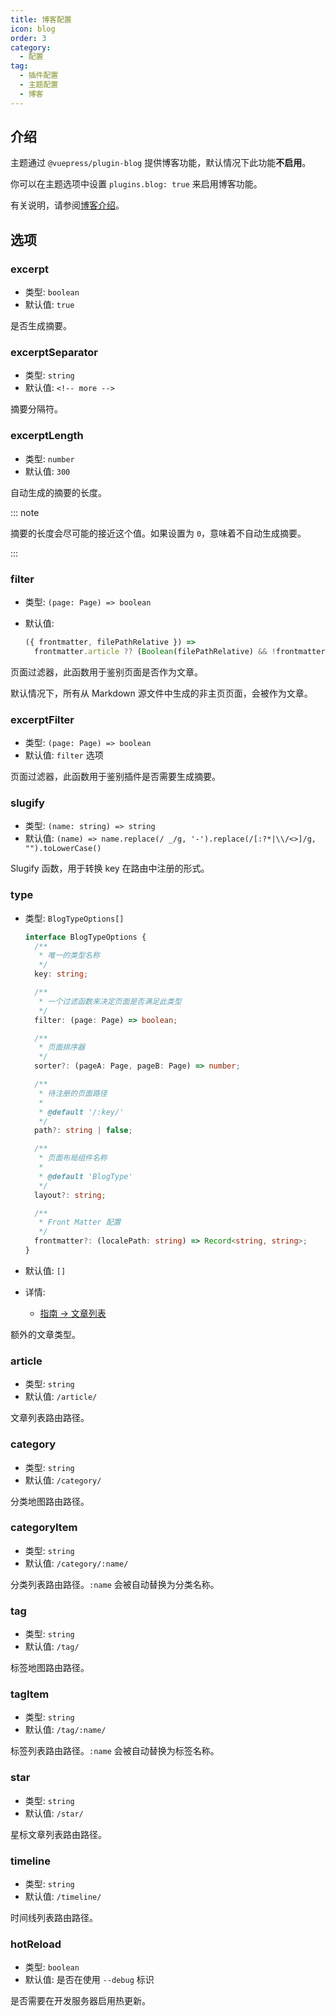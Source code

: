 ```yaml
---
title: 博客配置
icon: blog
order: 3
category:
  - 配置
tag:
  - 插件配置
  - 主题配置
  - 博客
---
```


## 介绍

主题通过 `@vuepress/plugin-blog` 提供博客功能，默认情况下此功能**不启用**。

你可以在主题选项中设置 `plugins.blog: true` 来启用博客功能。

有关说明，请参阅[博客介绍](../../guide/blog/intro.md)。

## 选项

### excerpt

- 类型: `boolean`
- 默认值: `true`

是否生成摘要。

### excerptSeparator

- 类型: `string`
- 默认值: `<!-- more -->`

摘要分隔符。

### excerptLength

- 类型: `number`
- 默认值: `300`

自动生成的摘要的长度。

::: note

摘要的长度会尽可能的接近这个值。如果设置为 `0`，意味着不自动生成摘要。

:::

### filter

- 类型: `(page: Page) => boolean`
- 默认值:

  ```js
  ({ frontmatter, filePathRelative }) =>
    frontmatter.article ?? (Boolean(filePathRelative) && !frontmatter.home);
  ```

页面过滤器，此函数用于鉴别页面是否作为文章。

默认情况下，所有从 Markdown 源文件中生成的非主页页面，会被作为文章。

### excerptFilter

- 类型: `(page: Page) => boolean`
- 默认值: `filter` 选项

页面过滤器，此函数用于鉴别插件是否需要生成摘要。

### slugify

- 类型: `(name: string) => string`
- 默认值: `(name) => name.replace(/ _/g, '-').replace(/[:?*|\\/<>]/g, "").toLowerCase()`

Slugify 函数，用于转换 key 在路由中注册的形式。

### type

- 类型: `BlogTypeOptions[]`

  ```ts
  interface BlogTypeOptions {
    /**
     * 唯一的类型名称
     */
    key: string;

    /**
     * 一个过滤函数来决定页面是否满足此类型
     */
    filter: (page: Page) => boolean;

    /**
     * 页面排序器
     */
    sorter?: (pageA: Page, pageB: Page) => number;

    /**
     * 待注册的页面路径
     *
     * @default '/:key/'
     */
    path?: string | false;

    /**
     * 页面布局组件名称
     *
     * @default 'BlogType'
     */
    layout?: string;

    /**
     * Front Matter 配置
     */
    frontmatter?: (localePath: string) => Record<string, string>;
  }
  ```

- 默认值: `[]`
- 详情:
  - [指南 → 文章列表](../../guide/blog/article.md#其他类型的文章)

额外的文章类型。

### article

- 类型: `string`
- 默认值: `/article/`

文章列表路由路径。

### category

- 类型: `string`
- 默认值: `/category/`

分类地图路由路径。

### categoryItem

- 类型: `string`
- 默认值: `/category/:name/`

分类列表路由路径。`:name` 会被自动替换为分类名称。

### tag

- 类型: `string`
- 默认值: `/tag/`

标签地图路由路径。

### tagItem

- 类型: `string`
- 默认值: `/tag/:name/`

标签列表路由路径。`:name` 会被自动替换为标签名称。

### star

- 类型: `string`
- 默认值: `/star/`

星标文章列表路由路径。

### timeline

- 类型: `string`
- 默认值: `/timeline/`

时间线列表路由路径。

### hotReload

- 类型: `boolean`
- 默认值: 是否在使用 `--debug` 标识

是否需要在开发服务器启用热更新。
